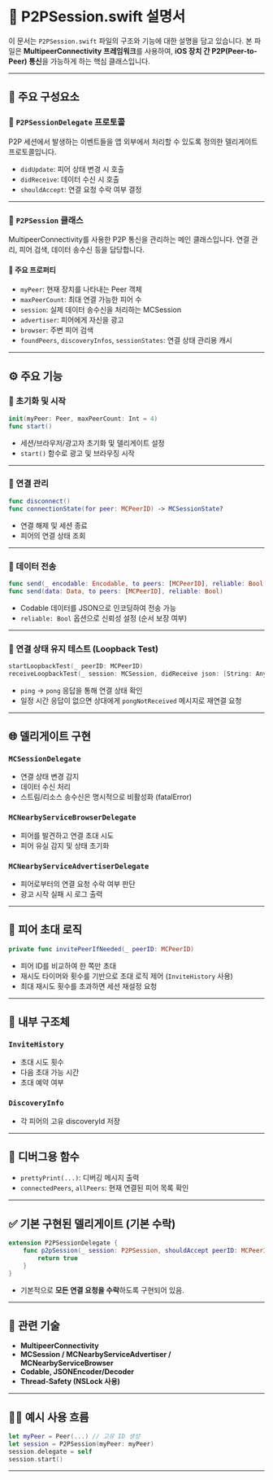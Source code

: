 # 📡 P2PSession.swift 설명서

이 문서는 `P2PSession.swift` 파일의 구조와 기능에 대한 설명을 담고 있습니다. 본 파일은 **MultipeerConnectivity 프레임워크**를 사용하여, **iOS 장치 간 P2P(Peer-to-Peer) 통신**을 가능하게 하는 핵심 클래스입니다.

---

## 🧩 주요 구성요소

### 🔶 `P2PSessionDelegate` 프로토콜

P2P 세션에서 발생하는 이벤트들을 앱 외부에서 처리할 수 있도록 정의한 델리게이트 프로토콜입니다.

- `didUpdate`: 피어 상태 변경 시 호출
- `didReceive`: 데이터 수신 시 호출
- `shouldAccept`: 연결 요청 수락 여부 결정

---

### 🔷 `P2PSession` 클래스

MultipeerConnectivity를 사용한 P2P 통신을 관리하는 메인 클래스입니다. 연결 관리, 피어 검색, 데이터 송수신 등을 담당합니다.

#### 📌 주요 프로퍼티

- `myPeer`: 현재 장치를 나타내는 Peer 객체
- `maxPeerCount`: 최대 연결 가능한 피어 수
- `session`: 실제 데이터 송수신을 처리하는 MCSession
- `advertiser`: 피어에게 자신을 광고
- `browser`: 주변 피어 검색
- `foundPeers`, `discoveryInfos`, `sessionStates`: 연결 상태 관리용 캐시

---

## ⚙️ 주요 기능

### 🔸 초기화 및 시작

```swift
init(myPeer: Peer, maxPeerCount: Int = 4)
func start()
```

- 세션/브라우저/광고자 초기화 및 델리게이트 설정
- `start()` 함수로 광고 및 브라우징 시작

---

### 🔸 연결 관리

```swift
func disconnect()
func connectionState(for peer: MCPeerID) -> MCSessionState?
```

- 연결 해제 및 세션 종료
- 피어의 연결 상태 조회

---

### 🔸 데이터 전송

```swift
func send(_ encodable: Encodable, to peers: [MCPeerID], reliable: Bool)
func send(data: Data, to peers: [MCPeerID], reliable: Bool)
```

- Codable 데이터를 JSON으로 인코딩하여 전송 가능
- `reliable: Bool` 옵션으로 신뢰성 설정 (순서 보장 여부)

---

### 🔸 연결 상태 유지 테스트 (Loopback Test)

```swift
startLoopbackTest(_ peerID: MCPeerID)
receiveLoopbackTest(_ session: MCSession, didReceive json: [String: Any], fromPeer peerID: MCPeerID)
```

- `ping` → `pong` 응답을 통해 연결 상태 확인
- 일정 시간 응답이 없으면 상대에게 `pongNotReceived` 메시지로 재연결 요청

---

## 🌐 델리게이트 구현

### `MCSessionDelegate`

- 연결 상태 변경 감지
- 데이터 수신 처리
- 스트림/리소스 송수신은 명시적으로 비활성화 (fatalError)

### `MCNearbyServiceBrowserDelegate`

- 피어를 발견하고 연결 초대 시도
- 피어 유실 감지 및 상태 초기화

### `MCNearbyServiceAdvertiserDelegate`

- 피어로부터의 연결 요청 수락 여부 판단
- 광고 시작 실패 시 로그 출력

---

## 🔁 피어 초대 로직

```swift
private func invitePeerIfNeeded(_ peerID: MCPeerID)
```

- 피어 ID를 비교하여 한 쪽만 초대
- 재시도 타이머와 횟수를 기반으로 초대 로직 제어 (`InviteHistory` 사용)
- 최대 재시도 횟수를 초과하면 세션 재설정 요청

---

## 🧠 내부 구조체

### `InviteHistory`

- 초대 시도 횟수
- 다음 초대 가능 시간
- 초대 예약 여부

### `DiscoveryInfo`

- 각 피어의 고유 discoveryId 저장

---

## 🧪 디버그용 함수

- `prettyPrint(...)`: 디버깅 메시지 출력
- `connectedPeers`, `allPeers`: 현재 연결된 피어 목록 확인

---

## ✅ 기본 구현된 델리게이트 (기본 수락)

```swift
extension P2PSessionDelegate {
    func p2pSession(_ session: P2PSession, shouldAccept peerID: MCPeerID) -> Bool {
        return true
    }
}
```

- 기본적으로 **모든 연결 요청을 수락**하도록 구현되어 있음.

---

## 📎 관련 기술

- **MultipeerConnectivity**
- **MCSession / MCNearbyServiceAdvertiser / MCNearbyServiceBrowser**
- **Codable, JSONEncoder/Decoder**
- **Thread-Safety (NSLock 사용)**

---

## 👩‍💻 예시 사용 흐름

```swift
let myPeer = Peer(...) // 고유 ID 생성
let session = P2PSession(myPeer: myPeer)
session.delegate = self
session.start()
```

---
